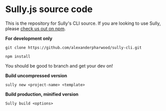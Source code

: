 
# Sully.js source code

This is the repository for Sully's CLI source. If you are looking to use Sully, please [check us out on npm](https://www.npmjs.com/package/sully).


**For development only**

```
git clone https://github.com/alexanderpharwood/sully-cli.git
```

```
npm install
```
You should be good to branch and get your dev on!


**Build uncompressed version**
```
sully new <project-name> <template>
```


**Build production, minified version**
```
Sully build <options>
```
